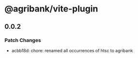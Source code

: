 # @agribank/vite-plugin

## 0.0.2

### Patch Changes

- acbb18d: chore: renamed all occurrences of htsc to agribank
